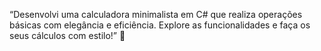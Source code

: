 “Desenvolvi uma calculadora minimalista em C# que realiza operações básicas com elegância e eficiência. Explore as funcionalidades e faça os seus cálculos com estilo!” 🚀

